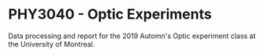 # PHY3040 - Optic Experiments
Data processing and report for the 2019 Automn's Optic experiment class at the University of Montreal. 
